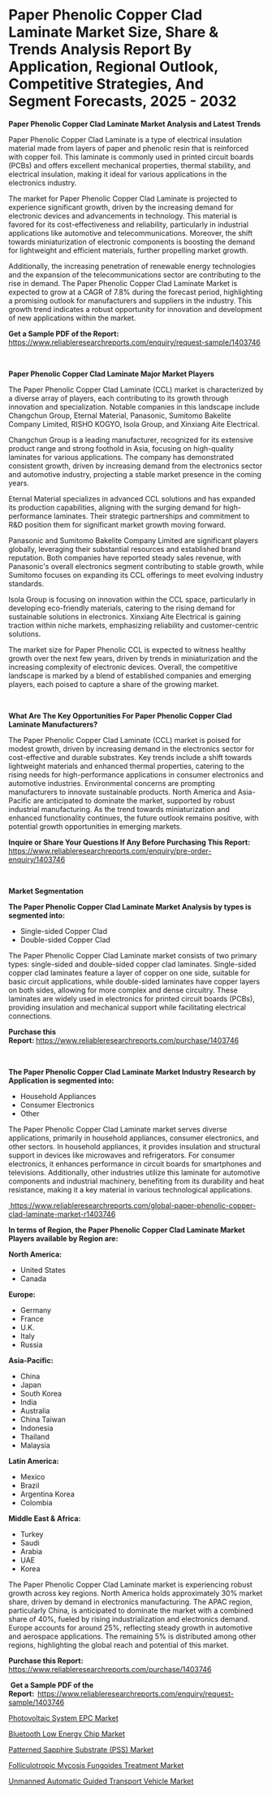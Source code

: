 <p><h1>Paper Phenolic Copper Clad Laminate Market Size, Share & Trends Analysis Report By Application, Regional Outlook, Competitive Strategies, And Segment Forecasts, 2025 - 2032</h1></p><p><strong>Paper Phenolic Copper Clad Laminate Market Analysis and Latest Trends</strong></p>
<p><p>Paper Phenolic Copper Clad Laminate is a type of electrical insulation material made from layers of paper and phenolic resin that is reinforced with copper foil. This laminate is commonly used in printed circuit boards (PCBs) and offers excellent mechanical properties, thermal stability, and electrical insulation, making it ideal for various applications in the electronics industry.</p><p>The market for Paper Phenolic Copper Clad Laminate is projected to experience significant growth, driven by the increasing demand for electronic devices and advancements in technology. This material is favored for its cost-effectiveness and reliability, particularly in industrial applications like automotive and telecommunications. Moreover, the shift towards miniaturization of electronic components is boosting the demand for lightweight and efficient materials, further propelling market growth.</p><p>Additionally, the increasing penetration of renewable energy technologies and the expansion of the telecommunications sector are contributing to the rise in demand. The Paper Phenolic Copper Clad Laminate Market is expected to grow at a CAGR of 7.8% during the forecast period, highlighting a promising outlook for manufacturers and suppliers in the industry. This growth trend indicates a robust opportunity for innovation and development of new applications within the market.</p></p>
<p><strong>Get a Sample PDF of the Report:&nbsp;</strong> <a href="https://www.reliableresearchreports.com/enquiry/request-sample/1403746?utm_campaign=9&utm_medium=2&utm_source=Github&utm_content=ia&utm_term=13012025&utm_id=paper-phenolic-copper-clad-laminate">https://www.reliableresearchreports.com/enquiry/request-sample/1403746</a></p>
<p>&nbsp;</p>
<p><strong>Paper Phenolic Copper Clad Laminate Major Market Players</strong></p>
<p><p>The Paper Phenolic Copper Clad Laminate (CCL) market is characterized by a diverse array of players, each contributing to its growth through innovation and specialization. Notable companies in this landscape include Changchun Group, Eternal Material, Panasonic, Sumitomo Bakelite Company Limited, RISHO KOGYO, Isola Group, and Xinxiang Aite Electrical.</p><p>Changchun Group is a leading manufacturer, recognized for its extensive product range and strong foothold in Asia, focusing on high-quality laminates for various applications. The company has demonstrated consistent growth, driven by increasing demand from the electronics sector and automotive industry, projecting a stable market presence in the coming years. </p><p>Eternal Material specializes in advanced CCL solutions and has expanded its production capabilities, aligning with the surging demand for high-performance laminates. Their strategic partnerships and commitment to R&D position them for significant market growth moving forward.</p><p>Panasonic and Sumitomo Bakelite Company Limited are significant players globally, leveraging their substantial resources and established brand reputation. Both companies have reported steady sales revenue, with Panasonic's overall electronics segment contributing to stable growth, while Sumitomo focuses on expanding its CCL offerings to meet evolving industry standards.</p><p>Isola Group is focusing on innovation within the CCL space, particularly in developing eco-friendly materials, catering to the rising demand for sustainable solutions in electronics. Xinxiang Aite Electrical is gaining traction within niche markets, emphasizing reliability and customer-centric solutions.</p><p>The market size for Paper Phenolic CCL is expected to witness healthy growth over the next few years, driven by trends in miniaturization and the increasing complexity of electronic devices. Overall, the competitive landscape is marked by a blend of established companies and emerging players, each poised to capture a share of the growing market.</p></p>
<p>&nbsp;</p>
<p><strong>What Are The Key Opportunities For Paper Phenolic Copper Clad Laminate Manufacturers?</strong></p>
<p><p>The Paper Phenolic Copper Clad Laminate (CCL) market is poised for modest growth, driven by increasing demand in the electronics sector for cost-effective and durable substrates. Key trends include a shift towards lightweight materials and enhanced thermal properties, catering to the rising needs for high-performance applications in consumer electronics and automotive industries. Environmental concerns are prompting manufacturers to innovate sustainable products. North America and Asia-Pacific are anticipated to dominate the market, supported by robust industrial manufacturing. As the trend towards miniaturization and enhanced functionality continues, the future outlook remains positive, with potential growth opportunities in emerging markets.</p></p>
<p><strong>Inquire or Share Your Questions If Any Before Purchasing This Report:</strong> <a href="https://www.reliableresearchreports.com/enquiry/pre-order-enquiry/1403746?utm_campaign=9&utm_medium=2&utm_source=Github&utm_content=ia&utm_term=13012025&utm_id=paper-phenolic-copper-clad-laminate">https://www.reliableresearchreports.com/enquiry/pre-order-enquiry/1403746</a></p>
<p>&nbsp;</p>
<p><strong>Market Segmentation</strong></p>
<p><strong>The Paper Phenolic Copper Clad Laminate Market Analysis by types is segmented into:</strong></p>
<p><ul><li>Single-sided Copper Clad</li><li>Double-sided Copper Clad</li></ul></p>
<p><p>The Paper Phenolic Copper Clad Laminate market consists of two primary types: single-sided and double-sided copper clad laminates. Single-sided copper clad laminates feature a layer of copper on one side, suitable for basic circuit applications, while double-sided laminates have copper layers on both sides, allowing for more complex and dense circuitry. These laminates are widely used in electronics for printed circuit boards (PCBs), providing insulation and mechanical support while facilitating electrical connections.</p></p>
<p><strong>Purchase this Report:&nbsp;</strong><a href="https://www.reliableresearchreports.com/purchase/1403746?utm_campaign=9&utm_medium=2&utm_source=Github&utm_content=ia&utm_term=13012025&utm_id=paper-phenolic-copper-clad-laminate">https://www.reliableresearchreports.com/purchase/1403746</a></p>
<p>&nbsp;</p>
<p><strong>The Paper Phenolic Copper Clad Laminate Market Industry Research by Application is segmented into:</strong></p>
<p><ul><li>Household Appliances</li><li>Consumer Electronics</li><li>Other</li></ul></p>
<p><p>The Paper Phenolic Copper Clad Laminate market serves diverse applications, primarily in household appliances, consumer electronics, and other sectors. In household appliances, it provides insulation and structural support in devices like microwaves and refrigerators. For consumer electronics, it enhances performance in circuit boards for smartphones and televisions. Additionally, other industries utilize this laminate for automotive components and industrial machinery, benefiting from its durability and heat resistance, making it a key material in various technological applications.</p></p>
<p><a href="https://www.reliableresearchreports.com/global-paper-phenolic-copper-clad-laminate-market-r1403746?utm_campaign=9&utm_medium=2&utm_source=Github&utm_content=ia&utm_term=13012025&utm_id=paper-phenolic-copper-clad-laminate">&nbsp;https://www.reliableresearchreports.com/global-paper-phenolic-copper-clad-laminate-market-r1403746</a></p>
<p><strong>In terms of Region, the Paper Phenolic Copper Clad Laminate Market Players available by Region are:</strong></p>
<p>
    <p> <strong> North America: </strong>
        <ul>
            <li>United States</li>
            <li>Canada</li>
        </ul>
        </p> 
    <p> <strong> Europe: </strong>
        <ul>
            <li>Germany</li>
            <li>France</li>
            <li>U.K.</li>
            <li>Italy</li>
            <li>Russia</li>
        </ul>
        </p> 
    <p> <strong> Asia-Pacific: </strong>
        <ul>
            <li>China</li>
            <li>Japan</li>
            <li>South Korea</li>
            <li>India</li>
            <li>Australia</li>
            <li>China Taiwan</li>
            <li>Indonesia</li>
            <li>Thailand</li>
            <li>Malaysia</li>
        </ul>
        </p> 
    <p> <strong> Latin America: </strong>
        <ul>
            <li>Mexico</li>
            <li>Brazil</li>
            <li>Argentina Korea</li>
            <li>Colombia</li>
        </ul>
        </p> 
    <p> <strong> Middle East & Africa: </strong>
        <ul>
            <li>Turkey</li>
            <li>Saudi</li>
            <li>Arabia</li>
            <li>UAE</li>
            <li>Korea</li>
        </ul>
    </p>
    </p>
<p><p>The Paper Phenolic Copper Clad Laminate market is experiencing robust growth across key regions. North America holds approximately 30% market share, driven by demand in electronics manufacturing. The APAC region, particularly China, is anticipated to dominate the market with a combined share of 40%, fueled by rising industrialization and electronics demand. Europe accounts for around 25%, reflecting steady growth in automotive and aerospace applications. The remaining 5% is distributed among other regions, highlighting the global reach and potential of this market.</p></p>
<p><strong>Purchase this Report: </strong><a href="https://www.reliableresearchreports.com/purchase/1403746?utm_campaign=9&utm_medium=2&utm_source=Github&utm_content=ia&utm_term=13012025&utm_id=paper-phenolic-copper-clad-laminate">https://www.reliableresearchreports.com/purchase/1403746</a></p>
<p>&nbsp;<strong>Get a Sample PDF of the Report:&nbsp;&nbsp;</strong><a href="https://www.reliableresearchreports.com/enquiry/request-sample/1403746?utm_campaign=9&utm_medium=2&utm_source=Github&utm_content=ia&utm_term=13012025&utm_id=paper-phenolic-copper-clad-laminate">https://www.reliableresearchreports.com/enquiry/request-sample/1403746</a></p>
<p><strong></strong></p>
<p><p><a href="https://github.com/SanjidaMahmud54/Market-Research-Report-List-1/blob/main/photovoltaic-system-epc-market.md?utm_campaign=9&utm_medium=2&utm_source=Github&utm_content=ia&utm_term=13012025&utm_id=paper-phenolic-copper-clad-laminate">Photovoltaic System EPC Market</a></p><p><a href="https://github.com/manesros8/Market-Research-Report-List-1/blob/main/bluetooth-low-energy-chip-market.md?utm_campaign=9&utm_medium=2&utm_source=Github&utm_content=ia&utm_term=13012025&utm_id=paper-phenolic-copper-clad-laminate">Bluetooth Low Energy Chip Market</a></p><p><a href="https://github.com/WashimHussain441/Market-Research-Report-List-1/blob/main/patterned-sapphire-substrate-pss-market.md?utm_campaign=9&utm_medium=2&utm_source=Github&utm_content=ia&utm_term=13012025&utm_id=paper-phenolic-copper-clad-laminate">Patterned Sapphire Substrate (PSS) Market</a></p><p><a href="https://github.com/ulyssacrayne00231/Market-Research-Report-List-1/blob/main/folliculotropic-mycosis-fungoides-treatment-market.md?utm_campaign=9&utm_medium=2&utm_source=Github&utm_content=ia&utm_term=13012025&utm_id=paper-phenolic-copper-clad-laminate">Folliculotropic Mycosis Fungoides Treatment Market</a></p><p><a href="https://github.com/hgf64gh/Market-Research-Report-List-1/blob/main/unmanned-automatic-guided-transport-vehicle-market.md?utm_campaign=9&utm_medium=2&utm_source=Github&utm_content=ia&utm_term=13012025&utm_id=paper-phenolic-copper-clad-laminate">Unmanned Automatic Guided Transport Vehicle Market</a></p></p>